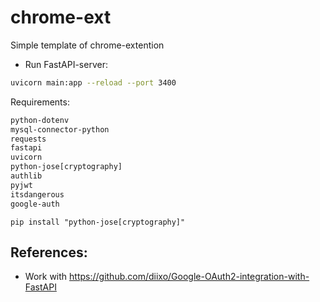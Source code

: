 # chrome-ext

Simple template of chrome-extention


* Run FastAPI-server:
```bash
uvicorn main:app --reload --port 3400
```

Requirements:
```bash
python-dotenv
mysql-connector-python
requests
fastapi
uvicorn
python-jose[cryptography]
authlib
pyjwt
itsdangerous
google-auth
```

`pip install "python-jose[cryptography]"`



## References:

* Work with https://github.com/diixo/Google-OAuth2-integration-with-FastAPI

